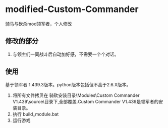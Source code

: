 # modified-Custom-Commander
骑马与砍杀mod领军者，个人修改

## 修改的部分
1. 与领主们一同战斗后自动加好感，不需要一个个对话。

## 使用
基于领军者 1.439.3版本。python版本包括但不高于2.6.X版本。
1. 将所有文件拷贝在 骑砍安装目录\Modules\Custom Commander V1.439\source\目录下,全部覆盖.Custom Commander V1.439是领军者的安装目录。
2. 执行 build_module.bat
3. 运行游戏